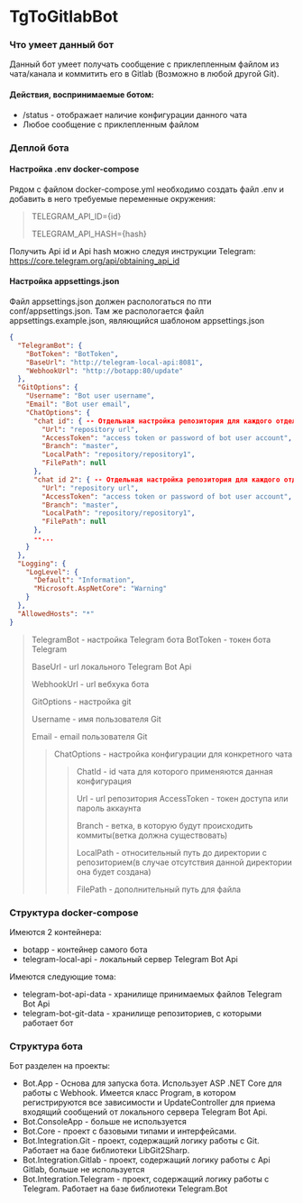 # TgToGitlabBot
### Что умеет данный бот

Данный бот умеет получать сообщение с приклепленным файлом из чата/канала и коммитить его в Gitlab (Возможно в любой другой Git).
#### Действия, воспринимаемые ботом:
- /status - отображает наличие конфигурации данного чата
- Любое сообщение с приклепленным файлом

### Деплой бота
#### Настройка .env docker-compose
Рядом с файлом docker-compose.yml необходимо создать файл .env и добавить в него требуемые переменные окружения:
>TELEGRAM_API_ID={id}
>
>TELEGRAM_API_HASH={hash}
>
Получить Api id и Api hash можно следуя инструкции Telegram: https://core.telegram.org/api/obtaining_api_id
#### Настройка appsettings.json
Файл appsettings.json должен распологаться по пти conf/appsettings.json.
Там же распологается файл appsettings.example.json, являющийся шаблоном 
appsettings.json
```json
{
  "TelegramBot": {
    "BotToken": "BotToken",
    "BaseUrl": "http://telegram-local-api:8081",    
    "WebhookUrl": "http://botapp:80/update"
  },
  "GitOptions": {
    "Username": "Bot user username",
    "Email": "Bot user email",
    "ChatOptions": {
      "chat id": { -- Отдельная настройка репозитория для каждого отдельного чата
        "Url": "repository url",        
        "AccessToken": "access token or password of bot user account",
        "Branch": "master",
        "LocalPath": "repository/repository1",
        "FilePath": null
      },
      "chat id 2": { -- Отдельная настройка репозитория для каждого отдельного чата
        "Url": "repository url",        
        "AccessToken": "access token or password of bot user account",
        "Branch": "master",
        "LocalPath": "repository/repository1",
        "FilePath": null
      },
      --...
    }
  },  
  "Logging": {
    "LogLevel": {
      "Default": "Information",
      "Microsoft.AspNetCore": "Warning"
    }
  },
  "AllowedHosts": "*"
}
```
> TelegramBot - настройка Telegram бота
> BotToken - токен бота Telegram
> 
> BaseUrl - url локального Telegram Bot Api
>
> WebhookUrl - url вебхука бота
>
> GitOptions - настройка git
>
> Username - имя пользователя Git
>
> Email - email пользователя Git
>
>> ChatOptions - настройка конфигурации для конкретного чата
>>
>>> ChatId - id чата для которого применяются данная конфигурация
>>>
>>> Url - url репозитория
>>> AccessToken - токен доступа или пароль аккаунта
>>>
>>> Branch - ветка, в которую будут происходить коммиты(ветка должна существовать)
>>>
>>> LocalPath - относительный путь до директории с репозиторием(в случае отсутствия данной директории она будет создана)
>>>
>>> FilePath - дополнительный путь для файла


### Структура docker-compose
Имеются 2 контейнера:
- botapp - контейнер самого бота
- telegram-local-api - локальный сервер Telegram Bot Api

Имеются следующие тома:

- telegram-bot-api-data - хранилище принимаемых файлов Telegram Bot Api
- telegram-bot-git-data - хранилище репозиториев, с которыми работает бот
### Структура бота

Бот разделен на проекты:
- Bot.App - Основа для запуска бота. Использует ASP .NET Core для работы с Webhook. Имеется класс Program, в котором регистрируются все зависимости и UpdateController для приема входящий сообщений от локального сервера Telegram Bot Api.
- Bot.ConsoleApp - больше не используется
- Bot.Core - проект с базовыми типами и интерфейсами.
- Bot.Integration.Git - проект, содержащий логику работы с Git. Работает на базе библиотеки LibGit2Sharp. 
- Bot.Integration.Gitlab - проект, содержащий логику работы с Api Gitlab, больше не используется
- Bot.Integration.Telegram - проект, содержащий логику работы с Telegram. Работает на базе библиотеки Telegram.Bot
